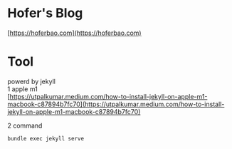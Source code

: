 # Hofer's Blog
[https://hoferbao.com](https://hoferbao.com)

# Tool
powerd by jekyll  
1  apple m1  
[https://utpalkumar.medium.com/how-to-install-jekyll-on-apple-m1-macbook-c87894b7fc70](https://utpalkumar.medium.com/how-to-install-jekyll-on-apple-m1-macbook-c87894b7fc70)  

2 command  
```sh
bundle exec jekyll serve
```